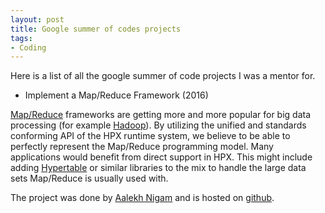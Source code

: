 ```yaml
---
layout: post
title: Google summer of codes projects
tags:
- Coding
---
```

Here is a list of all the google summer of code projects I was a mentor for.

* Implement a Map/Reduce Framework (2016)

[Map/Reduce](http://en.wikipedia.org/wiki/MapReduce) frameworks are getting more and more popular for big data processing (for example [Hadoop](http://hadoop.apache.org/)). By utilizing the unified and standards conforming API of the HPX runtime system, we believe to be able to perfectly represent the Map/Reduce programming model. Many applications would benefit from direct support in HPX. This might include adding [Hypertable](http://hypertable.org/) or similar libraries to the mix to handle the large data sets Map/Reduce is usually used with.

The project was done by [Aalekh Nigam](https://twitter.com/_aalekh) and is hosted on [github](https://github.com/AALEKH/hpxflow).
